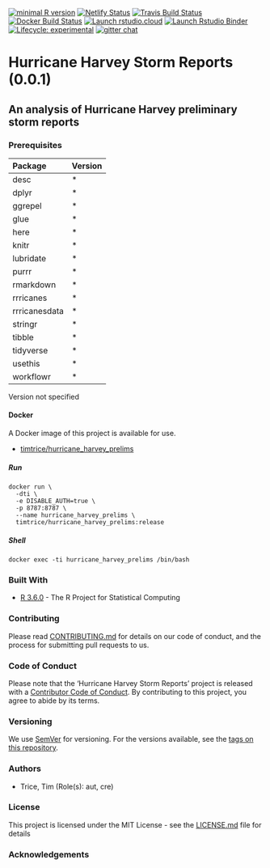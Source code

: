 
[![minimal R
version](https://img.shields.io/badge/R%3E%3D-3.6.0-6666ff.svg)](https://cran.r-project.org/)
[![Netlify
Status](https://api.netlify.com/api/v1/badges/ddc6dfc3-1400-472c-920c-e17afae60709/deploy-status)](https://app.netlify.com/sites/youthful-kilby-c73432/deploys)
[![Travis Build
Status](https://travis-ci.org/timtrice/hurricane_harvey_prelims.svg?branch=master)](https://travis-ci.org/timtrice/hurricane_harvey_prelims)
[![Docker Build
Status](https://img.shields.io/docker/cloud/build/timtrice/hurricane_harvey_prelims.svg?style=popout)](https://cloud.docker.com/repository/docker/timtrice/hurricane_harvey_prelims)
[![Launch
rstudio.cloud](https://img.shields.io/badge/launch-rstudio.cloud-yellowgreen.svg)](https://rstudio.cloud/project/398126)
[![Launch Rstudio
Binder](http://mybinder.org/badge.svg)](https://mybinder.org/v2/gh/timtrice/hurricane_harvey_prelims/master?urlpath=rstudio)
[![Lifecycle:
experimental](https://img.shields.io/badge/lifecycle-experimental-orange.svg)](https://www.tidyverse.org/lifecycle/#experimental)
[![gitter
chat](https://badges.gitter.im/hurricane_harvey_prelims/community.svg)](https://gitter.im/hurricane_harvey_prelims/community?utm_source=badge&utm_medium=badge&utm_campaign=pr-badge&utm_content=badge)

# Hurricane Harvey Storm Reports (0.0.1)

## An analysis of Hurricane Harvey preliminary storm reports

### Prerequisites

| Package       | Version |
| :------------ | :------ |
| desc          | \*      |
| dplyr         | \*      |
| ggrepel       | \*      |
| glue          | \*      |
| here          | \*      |
| knitr         | \*      |
| lubridate     | \*      |
| purrr         | \*      |
| rmarkdown     | \*      |
| rrricanes     | \*      |
| rrricanesdata | \*      |
| stringr       | \*      |
| tibble        | \*      |
| tidyverse     | \*      |
| usethis       | \*      |
| workflowr     | \*      |

Version not specified

#### Docker

A Docker image of this project is available for
    use.

  - [timtrice/hurricane\_harvey\_prelims](https://cloud.docker.com/repository/docker/timtrice/hurricane_harvey_prelims)

##### Run

    docker run \
      -dti \
      -e DISABLE_AUTH=true \
      -p 8787:8787 \
      --name hurricane_harvey_prelims \
      timtrice/hurricane_harvey_prelims:release

##### Shell

    docker exec -ti hurricane_harvey_prelims /bin/bash

### Built With

  - [R 3.6.0](https://www.r-project.org/) - The R Project for
    Statistical Computing

### Contributing

Please read [CONTRIBUTING.md](/blob/master/.github/CONTRIBUTING.md) for
details on our code of conduct, and the process for submitting pull
requests to us.

### Code of Conduct

Please note that the ‘Hurricane Harvey Storm Reports’ project is
released with a [Contributor Code of
Conduct](/blob/master/.github/CODE_OF_CONDUCT.md). By contributing to
this project, you agree to abide by its terms.

### Versioning

We use [SemVer](http://semver.org/) for versioning. For the versions
available, see the [tags on this repository](/tags).

### Authors

  - Trice, Tim (Role(s): aut, cre)

### License

This project is licensed under the MIT License - see the
[LICENSE.md](/blob/master/LICENSE.md) file for details

### Acknowledgements
